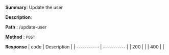 **Summary**: Update the user

**Description**:

**Path** : /update-user

**Method** : `POST`

**Response**
| code      | Description |
| ----------- | ----------- |
|  200   |       |
|  400   |       |

